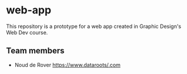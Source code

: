 # web-app
This repository is a prototype for a web app created in Graphic Design's Web Dev course.

## Team members

- Noud de Rover <https://www.dataroots/.com>
